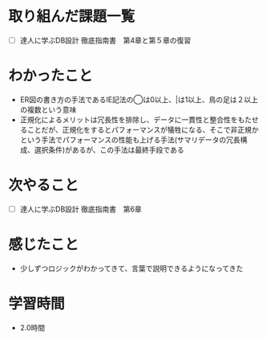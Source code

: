 # 取り組んだ課題一覧

- [ ] 達人に学ぶDB設計 徹底指南書　第4章と第５章の復習

# わかったこと

- ER図の書き方の手法であるIE記法の◯は0以上、|は1以上、鳥の足は２以上の複数という意味
- 正規化によるメリットは冗長性を排除し、データに一貫性と整合性をもたせることだが、正規化をするとパフォーマンスが犠牲になる、そこで非正規かという手法でパフォーマンスの性能も上げる手法(サマリデータの冗長構成、選択条件)があるが、この手法は最終手段である

# 次やること

- [ ] 達人に学ぶDB設計 徹底指南書　第6章

# 感じたこと

- 少しずつロジックがわかってきて、言葉で説明できるようになってきた

# 学習時間

- 2.0時間